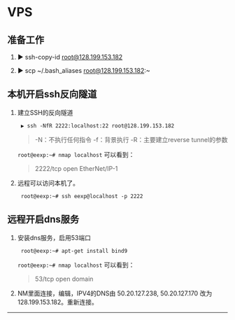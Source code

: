 <head>
<title>VPS</title>
<meta http-equiv="content-type" content="text/html; charset=UTF-8">
<link href="mkd.css" rel="stylesheet" type="text/css">
</head>

VPS
========================


准备工作
-------

1. ▶ ssh-copy-id root@128.199.153.182

1. ▶ scp ~/.bash_aliases root@128.199.153.182:~


本机开启ssh反向隧道
------

1. 建立SSH的反向隧道


		▶ ssh -NfR 2222:localhost:22 root@128.199.153.182

	> -N：不执行任何指令
	> -f：背景执行
	> -R：主要建立reverse tunnel的参数

	`root@eexp:~# nmap localhost` 可以看到： 
	> 2222/tcp open  EtherNet/IP-1

1. 远程可以访问本机了。

		root@eexp:~# ssh eexp@localhost -p 2222


远程开启dns服务
-----

1. 安装dns服务，启用53端口

		root@eexp:~# apt-get install bind9

	`root@eexp:~# nmap localhost` 可以看到： 
	> 53/tcp open  domain


1. NM里面连接，编辑，IPV4的DNS由 50.20.127.238, 50.20.127.170 改为 128.199.153.182。重新连接。

------
